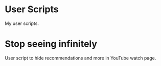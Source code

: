 # User Scripts
My user scripts.

# Stop seeing infinitely

User script to hide recommendations and more in YouTube watch page.


